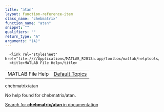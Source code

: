 ```yaml
---
title: "atan"
layout: function-reference-item
class_name: "chebmatrix"
function_name: "atan"
snippet: ""
qualifiers: ""
return_type: "A"
arguments: "(A)"
---
```


<html>
   <head>
      <meta http-equiv="Content-Type" content="text/html; charset=utf-8">
   
      <link rel="stylesheet" href="file:////Applications/MATLAB_R2013a.app/toolbox/matlab/helptools/private/helpwin.css">
      <title>MATLAB File Help</title>
   </head>
   <body>
      <!--Single-page help-->
      <table border="0" cellspacing="0" width="100%">
         <tr class="subheader">
            <td class="headertitle">MATLAB File Help</td>
            <td class="subheader-right"><a href="matlab:helpwin">Default Topics</a></td>
         </tr>
      </table>
      <div class="title">chebmatrix/atan</div>
      <!--No help found-->
      <p>No help found for <span class="helptopic">chebmatrix/atan</span>.
      </p>
      <p><a href="matlab:docsearch('chebmatrix/atan')">
            Search for <b>chebmatrix/atan</b> in documentation
            </a></p>
   </body>
</html>
